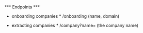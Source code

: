 *** Endpoints ***
* onboarding companies *
/onboarding 
(name, domain)

* extracting companies * 
/company?name=
(the company name)